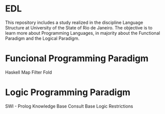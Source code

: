 # EDL
This repository includes a study realized in the discipline Language Structure at University of the State of Rio de Janeiro. The
objective is to learn more about Programming Languages, in majority about the Functional Paradigm and the Logical Paradigm.

# Funcional Programming Paradigm
Haskell
Map
Filter
Fold

# Logic Programming Paradigm
SWI - Prolog
Knowledge Base
Consult Base
Logic Restrictions

